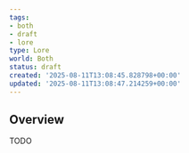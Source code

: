 ```yaml
---
tags:
- both
- draft
- lore
type: Lore
world: Both
status: draft
created: '2025-08-11T13:08:45.828798+00:00'
updated: '2025-08-11T13:08:47.214259+00:00'
---
```



## Overview

TODO
